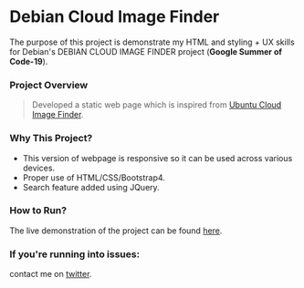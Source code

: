 # Debian Cloud Image Finder
The purpose of this project is demonstrate my HTML and styling + UX skills for Debian's DEBIAN CLOUD IMAGE FINDER project (**Google Summer of Code-19**).

### Project Overview
> Developed a static web page which is inspired from [Ubuntu Cloud Image Finder](https://cloud-images.ubuntu.com/locator/).

### Why This Project?
* This version of webpage is responsive so it can be used across various devices.
* Proper use of HTML/CSS/Bootstrap4.
* Search feature added using JQuery.

### How to Run?
The live demonstration of the project can be found [here](https://codehawkdevs.github.io/Debian-Cloud-Image-Finder/).

### If you're running into issues:
contact me on [twitter](https://www.twitter.com/harshsahu97/).
